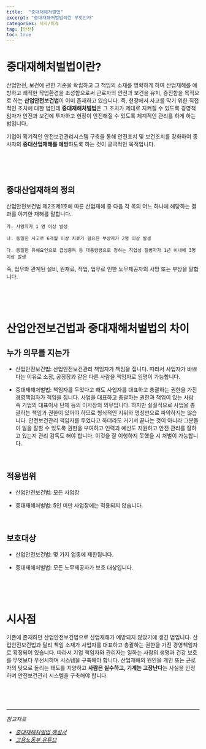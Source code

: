 ```yaml
---
title:  "중대재해처벌법"
excerpt: "중대재해처벌법이란 무엇인가"
categories: 시사/이슈
tag: [안전]
toc: true
---
```


# 중대재해처벌법이란?

산업안전, 보건에 관한 기준을 확립하고 그 책임의 소재를 명확하게 하여 산업재해를 예방하고 쾌적한 작업환경을 조성함으로써 근로자의 안전과 보건을 유지, 증진함을 목적으로 하는 **산업안전보건법**이 이미 존재하고 있습니다. 즉, 현장에서 사고를 막기 위한 직접적인 조치에 대한 법인데 **중대재해처벌법**은 그 조치가 제대로 지켜질 수 있도록 경영책임자가 안전과 보건에 투자하고 현장이 안전해질 수 있도록 체계적인 관리를 하게 하는 법입니다.



기업이 획기적인 안전보건관리시스템 구축을 통해 안전조치 및 보건조치를 강화하여 종사자의 **중대산업재해를 예방**하도록 하는 것이 궁극적인 목적입니다.

<br/><br/><br/>

## 중대산업재해의 정의

산업안전보건법 제2조제1호에 따른 산업재해 중 다음 각 목의 어느 하나에 해당하는 결과를 야기한 재해를 말합니다.

```
가. 사망자가 1 명 이상 발생

나. 동일한 사고로 6개월 이상 치료가 필요한 부상자가 2명 이상 발생

다. 동일한 유해요인으로 급성중독 등 대통령령으로 정하는 직업성 질병자가 1년 이내에 3명 이상 발생
```

즉, 업무와 관계된 설비, 원재료, 작업, 업무로 인한 노무제공자의 사망 또는 부상을 말합니다.

<br/><br/><br/>

# 산업안전보건법과 중대재해처벌법의 차이

## 누가 의무를 지는가

* 산업안전보건법: 산업안전보건관리 책임자가 책임을 집니다. 따라서 사업자가 바쁘다는 이유로 소장, 공장장과 같은 다른 사람을 책임자로 임명이 가능합니다.

* 중대재해처벌법: 책임자를 두었다고 해도 사업자를 대표하고 총괄하는 권한을 가진 경영책임자가 책임을 집니다. 사업을 대표하고 총괄하는 권한과 책임이 있는 사람 즉 기업의 대표이사 단체 등의 이사장의 의무입니다. 하지만 실질적으로 사업을 총괄하는 책임과 권한이 있어야 하므로 형식적인 지위와 명칭만으로 파악하지는 않습니다. 안전보건관리 책임자를 두었다고 하더라도 거기서 끝나는 것이 아니라 그분들이 일을 잘할 수 있도록 권한을 부여하고 인력과 예산도 지원하고 안전 관리를 잘하고 있는지 관리 감독도 해야 합니다. 이것을 잘 이행하지 못했을 시 처벌이 가능합니다.

  <br/>

## 적용범위

* 산업안전보건법: 모든 사업장

* 중대재해처벌법: 5인 미만 사업장에는 적용되지 않습니다.

  <br/>

## 보호대상

* 산업안전보건법: 몇 가지 업종에 제한됩니다.

* 중대재해처벌법: 모든 노무제공자가 보호 대상입니다.

  <br/><br/><br/>

# 시사점

기존에 존재하던 산업안전보건법으로 산업재해가 예방되지 않았기에 생긴 법입니다. 산업안전보건법과 달리 책임 소재가 사업자를 대표하고 총괄하는 권한을 가진 경영책임자로 확정되어 있습니다. 따라서 기업 책임자와 관리자는 일하는 사람의 생명과 건강 보호를 무엇보다 우선시하며 시스템을 구축해야 합니다. 산업재해의 원인을 개인 또는 근로자의 탓으로 돌리는 태도를 지양하고 **사람은 실수하고, 기계는 고장난다**는 사실을 인정하며 안전보건관리 시스템을 구축해야 합니다.

<br/><br/><br/>

--------------------------

*참고자료*

* *[중대재해처벌법 해설서](http://www.moel.go.kr/policy/policydata/view.do?bbs_seq=20211101143)*
* *[고용노동부 유튜브](https://www.youtube.com/watch?v=FBLrmuMTOsA)*

